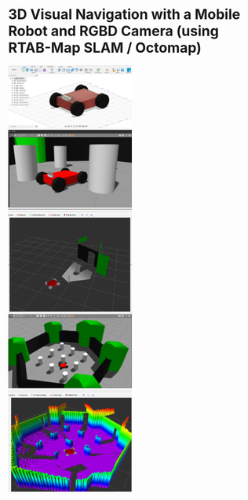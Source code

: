 # 3D Visual Navigation with a Mobile Robot and RGBD Camera (using RTAB-Map SLAM / Octomap)

<img src = "images/im1.png" width = "50%">
<img src = "images/im2.png" width = "50%">
<img src = "images/im3.png" width = "50%">
<img src = "images/im4.png" width = "50%">
<img src = "images/im5.png" width = "50%">

